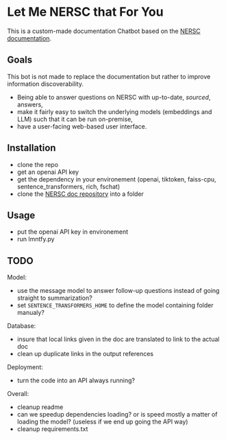 # Let Me NERSC that For You

This is a custom-made documentation Chatbot based on the [NERSC documentation](https://docs.nersc.gov/).

## Goals

This bot is not made to replace the documentation but rather to improve information discoverability.

* Being able to answer questions on NERSC with up-to-date, *sourced*, answers,
* make it fairly easy to switch the underlying models (embeddings and LLM) such that it can be run on-premise,
* have a user-facing web-based user interface.

## Installation

- clone the repo
- get an openai API key
- get the dependency in your environement (openai, tiktoken, faiss-cpu, sentence_transformers, rich, fschat)
- clone the [NERSC doc repository](https://gitlab.com/NERSC/nersc.gitlab.io/-/tree/main/docs) into a folder

## Usage

- put the openai API key in environement
- run lmntfy.py

## TODO

Model:
- use the message model to answer follow-up questions instead of going straight to summarization?
- set `SENTENCE_TRANSFORMERS_HOME` to define the model containing folder manualy?

Database:
- insure that local links given in the doc are translated to link to the actual doc
- clean up duplicate links in the output references

Deployment:
- turn the code into an API always running?

Overall:
- cleanup readme
- can we speedup dependencies loading? or is speed mostly a matter of loading the model? (useless if we end up going the API way)
- cleanup requirements.txt
